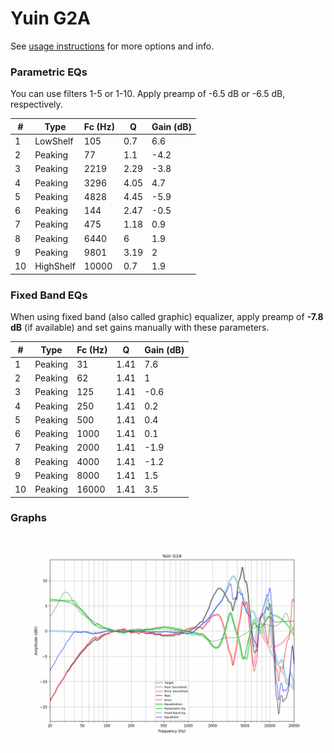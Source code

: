 # Yuin G2A
See [usage instructions](https://github.com/jaakkopasanen/AutoEq#usage) for more options and info.

### Parametric EQs
You can use filters 1-5 or 1-10. Apply preamp of -6.5 dB or -6.5 dB, respectively.

|   # | Type      |   Fc (Hz) |    Q |   Gain (dB) |
|-----|-----------|-----------|------|-------------|
|   1 | LowShelf  |       105 | 0.7  |         6.6 |
|   2 | Peaking   |        77 | 1.1  |        -4.2 |
|   3 | Peaking   |      2219 | 2.29 |        -3.8 |
|   4 | Peaking   |      3296 | 4.05 |         4.7 |
|   5 | Peaking   |      4828 | 4.45 |        -5.9 |
|   6 | Peaking   |       144 | 2.47 |        -0.5 |
|   7 | Peaking   |       475 | 1.18 |         0.9 |
|   8 | Peaking   |      6440 | 6    |         1.9 |
|   9 | Peaking   |      9801 | 3.19 |         2   |
|  10 | HighShelf |     10000 | 0.7  |         1.9 |

### Fixed Band EQs
When using fixed band (also called graphic) equalizer, apply preamp of **-7.8 dB** (if available) and set gains manually with these parameters.

|   # | Type    |   Fc (Hz) |    Q |   Gain (dB) |
|-----|---------|-----------|------|-------------|
|   1 | Peaking |        31 | 1.41 |         7.6 |
|   2 | Peaking |        62 | 1.41 |         1   |
|   3 | Peaking |       125 | 1.41 |        -0.6 |
|   4 | Peaking |       250 | 1.41 |         0.2 |
|   5 | Peaking |       500 | 1.41 |         0.4 |
|   6 | Peaking |      1000 | 1.41 |         0.1 |
|   7 | Peaking |      2000 | 1.41 |        -1.9 |
|   8 | Peaking |      4000 | 1.41 |        -1.2 |
|   9 | Peaking |      8000 | 1.41 |         1.5 |
|  10 | Peaking |     16000 | 1.41 |         3.5 |

### Graphs
![](./Yuin%20G2A.png)
